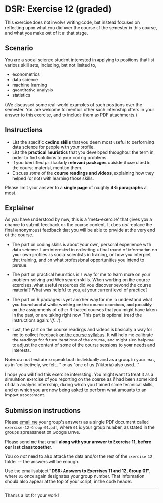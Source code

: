 # DSR: Exercise 12 (graded)

This exercise does not involve writing code, but instead focuses on reflecting upon what you did over the course of the semester in this course, and what you make out of it at that stage.

## Scenario

You are a social science student interested in applying to positions that list various skill sets, including, but not limited to,

- econometrics
- data science
- machine learning
- quantitative analysis
- statistics

(We discussed some real-world examples of such positions over the semester. You are welcome to mention other such internship offers in your answer to this exercise, and to include them as PDF attachments.)

## Instructions

- List the specific __coding skills__ that you deem most useful to performing data science for people with _your_ profile.
- List the __practical heuristics__ that you developed throughout the term in order to find solutions to your coding problems.
- If you identified particularly __relevant packages__ outside those cited in the course material, mention them.
- Discuss _some_ of the __course readings and videos__, explaining how they helped (or not) with learning those skills.

Please limit your answer to a __single page__ of roughly __4-5 paragraphs__ at most.

## Explainer

As you have understood by now, this is a 'meta-exercise' that gives you a chance to submit feedback on the course content. It does _not_ replace the final (anonymous) feedback that you will be able to provide at the very end of the course.

- The part on coding skills is about your own, personal experience with data science. I am interested in collecting a final round of information on your own profiles as social scientists in training, on how you interpret that training, and on what professional opportunities you intend to pursue.

- The part on practical heuristics is a way for me to learn more on your problem-solving and Web search skills. When working on the course exercises, what useful resources did you discover beyond the course material? What was helpful to you, at your current level of practice?

- The part on R packages is yet another way for me to understand what you found useful while working on the course exercises, and possibly on the assignments of other R-based courses that you might have taken in the past, or are taking right now. This part is optional (read the instructions again: '_If_…').

- Last, the part on the course readings and videos is basically a way for me to collect feedback [on the course syllabus](https://twitter.com/emayfarris/status/1652652023597215749). It will help me calibrate the readings for future iterations of the course, and might also help me to adjust the content of some of the course sessions to your needs and interests.

Note: do not hesitate to speak both individually and as a group in your text, as in "collectively, we felt…" or as "one of us (Viktoria) also used…"

I hope you will find this exercise interesting. You might want to treat it as a simulation exercise of you reporting on the course as if had been some kind of data analysis internship, during which you trained some technical skills, and on which you are now being asked to perform what amounts to an impact assessment.

## Submission instructions

Please [email me](mailto:francois.briatte@sciencespo.fr) your group's answers as a single PDF document called `exercise-12-Group-01.pdf`, where `01` is your group number, as stated in the groups spreadsheet on Google Drive.

Please send me that email __along with your answer to Exercise 11, before our last class together__.

You do _not_ need to also attach the data and/or the rest of the `exercise-12` folder -- the answers will be enough.

Use the email subject __"DSR: Answers to Exercises 11 and 12, Group 01"__, where `01` once again designates your group number. That information should also appear at the top of your script, in the code header.

---

Thanks a lot for your work!
